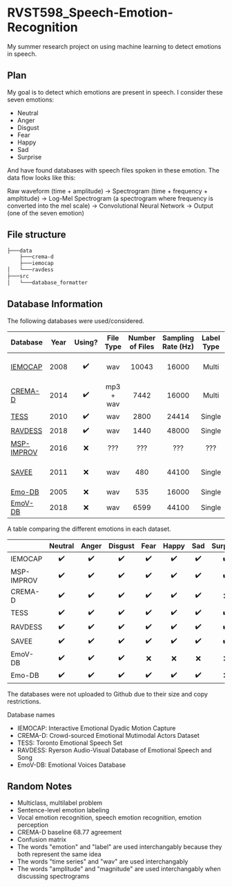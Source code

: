 # RVST598_Speech-Emotion-Recognition

My summer research project on using machine learning to detect emotions in speech.

## Plan

My goal is to detect which emotions are present in speech. I consider these seven
emotions:

- Neutral
- Anger
- Disgust
- Fear
- Happy
- Sad
- Surprise

And have found databases with speech files spoken in these emotion. The data flow looks like this:

Raw waveform (time + amplitude) -> Spectrogram (time + frequency + ampltitude) -> Log-Mel Spectrogram (a spectrogram where frequency is converted into the mel scale) -> Convolutional Neural Network -> Output (one of the seven emotion)

## File structure

```bash
├───data
    ├───crema-d
    ├───iemocap
│   └───ravdess
├───src
│   └───database_formatter
```

## Database Information

The following databases were used/considered.

| Database                                                                             | Year |       Using?       | File Type | Number of Files | Sampling Rate (Hz) | Label Type |     Label Level    |
|--------------------------------------------------------------------------------------|:----:|:------------------:|:---------:|:---------------:|:------------------:|:----------:|:------------------:|
| [IEMOCAP](https://sail.usc.edu/iemocap)                                              | 2008 | :heavy_check_mark: |    wav    |      10043      |        16000       |    Multi   | Sentence + Phoneme |
| [CREMA-D](https://github.com/CheyneyComputerScience/CREMA-D)                         | 2014 | :heavy_check_mark: | mp3 + wav |       7442      |        16000       |    Multi   |      Sentence      |
| [TESS](https://tspace.library.utoronto.ca/handle/1807/24487)                         | 2010 | :heavy_check_mark: |    wav    |       2800      |        24414       |   Single   |      Sentence      |
| [RAVDESS](https://smartlaboratory.org/ravdess)                                       | 2018 | :heavy_check_mark: |    wav    |       1440      |        48000       |   Single   |      Sentence      |
| [MSP-IMPROV](https://ecs.utdallas.edu/research/researchlabs/msp-lab/MSP-Improv.html) | 2016 |         :x:        |    ???    |       ???       |         ???        |     ???    |         ???        |
| [SAVEE](http://kahlan.eps.surrey.ac.uk/savee/Database.html)                          | 2011 |         :x:        |    wav    |       480       |        44100       |   Single   | Sentence + Phoneme |
| [Emo-DB](http://emodb.bilderbar.info/index-1280.html)                                | 2005 |         :x:        |    wav    |       535       |        16000       |   Single   |      Sentence      |
| [EmoV-DB](https://github.com/numediart/EmoV-DB)                                      | 2018 |         :x:        |    wav    |       6599      |        44100       |   Single   |      Sentence      |

A table comparing the different emotions in each dataset.

|            |  Neutral |   Anger  |  Disgust |   Fear   |   Happy  |    Sad   | Surprise |   Calm   | Excitement | Frustration |  Amused  |  Sleepy  |  Bored  |
|------------|:--------:|:--------:|:--------:|:--------:|:--------:|:--------:|:--------:|:--------:|:----------:|:----------:|:--------:|:--------:|:--------:|
| IEMOCAP    | :heavy_check_mark: | :heavy_check_mark: | :heavy_check_mark: | :heavy_check_mark: | :heavy_check_mark: | :heavy_check_mark: | :heavy_check_mark: | :x: |  :heavy_check_mark:  | :heavy_check_mark:   | :x: | :x: | :x: |
| MSP-IMPROV | :heavy_check_mark: | :heavy_check_mark: | :heavy_check_mark: | :heavy_check_mark: | :heavy_check_mark: | :heavy_check_mark: | :heavy_check_mark: | :x: | :x:   | :x:   | :x: | :x: | :x: |
| CREMA-D    | :heavy_check_mark: | :heavy_check_mark: | :heavy_check_mark: | :heavy_check_mark: | :heavy_check_mark: | :heavy_check_mark: | :x: | :x: | :x:   | :x:   | :x: | :x: | :x: |
| TESS       | :heavy_check_mark: | :heavy_check_mark: | :heavy_check_mark: | :heavy_check_mark: | :heavy_check_mark: | :heavy_check_mark: | :heavy_check_mark: | :x: | :x:   | :x:   | :x: | :x: | :x: |
| RAVDESS    | :heavy_check_mark: | :heavy_check_mark: | :heavy_check_mark: | :heavy_check_mark: | :heavy_check_mark: | :heavy_check_mark: | :heavy_check_mark: | :heavy_check_mark: | :x:   | :x:   | :x: | :x: | :x: |
| SAVEE      | :heavy_check_mark: | :heavy_check_mark: | :heavy_check_mark: | :heavy_check_mark: | :heavy_check_mark: | :heavy_check_mark: | :heavy_check_mark: | :x: | :x:   | :x:   | :x: | :x: | :x: |
| EmoV-DB    | :heavy_check_mark: | :heavy_check_mark: | :heavy_check_mark: | :x: | :x: | :x: | :x: | :x: | :x:   | :x:   | :heavy_check_mark: | :heavy_check_mark: | :x: |
| Emo-DB     | :heavy_check_mark: | :heavy_check_mark: | :heavy_check_mark: | :heavy_check_mark: | :heavy_check_mark: | :heavy_check_mark: | :x: | :x: | :x:   | :x:   | :x: | :x: | :heavy_check_mark: 

The databases were not uploaded to Github due to their size and copy restrictions.

Database names

- IEMOCAP: Interactive Emotional Dyadic Motion Capture
- CREMA-D: Crowd-sourced Emotional Mutimodal Actors Dataset
- TESS: Toronto Emotional Speech Set
- RAVDESS: Ryerson Audio-Visual Database of Emotional Speech and Song
- EmoV-DB: Emotional Voices Database

## Random Notes

- Multiclass, multilabel problem
- Sentence-level emotion labeling
- Vocal emotion recognition, speech emotion recognition, emotion perception
- CREMA-D baseline 68.77 agreement
- Confusion matrix
- The words "emotion" and "label" are used interchangably because they both represent the same idea
- The words "time series" and "wav" are used interchangably
- The words "amplitude" and "magnitude" are used interchangably when discussing spectrograms
